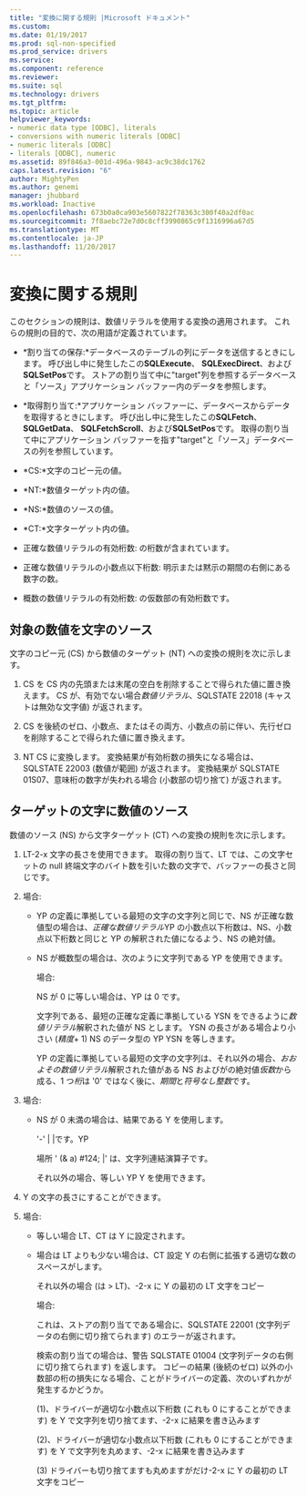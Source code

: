 ```yaml
---
title: "変換に関する規則 |Microsoft ドキュメント"
ms.custom: 
ms.date: 01/19/2017
ms.prod: sql-non-specified
ms.prod_service: drivers
ms.service: 
ms.component: reference
ms.reviewer: 
ms.suite: sql
ms.technology: drivers
ms.tgt_pltfrm: 
ms.topic: article
helpviewer_keywords:
- numeric data type [ODBC], literals
- conversions with numeric literals [ODBC]
- numeric literals [ODBC]
- literals [ODBC], numeric
ms.assetid: 89f846a3-001d-496a-9843-ac9c38dc1762
caps.latest.revision: "6"
author: MightyPen
ms.author: genemi
manager: jhubbard
ms.workload: Inactive
ms.openlocfilehash: 673b0a0ca903e5607822f78363c300f40a2df0ac
ms.sourcegitcommit: 7f8aebc72e7d0c8cff3990865c9f1316996a67d5
ms.translationtype: MT
ms.contentlocale: ja-JP
ms.lasthandoff: 11/20/2017
---
```

# <a name="rules-for-conversions"></a>変換に関する規則
このセクションの規則は、数値リテラルを使用する変換の適用されます。 これらの規則の目的で、次の用語が定義されています。  
  
-   *割り当ての保存:*データベースのテーブルの列にデータを送信するときにします。 呼び出し中に発生したこの**SQLExecute**、 **SQLExecDirect**、および**SQLSetPos**です。 ストアの割り当て中に"target"列を参照するデータベースと「ソース」アプリケーション バッファー内のデータを参照します。  
  
-   *取得割り当て:*アプリケーション バッファーに、データベースからデータを取得するときにします。 呼び出し中に発生したこの**SQLFetch**、 **SQLGetData**、 **SQLFetchScroll**、および**SQLSetPos**です。 取得の割り当て中にアプリケーション バッファーを指す"target"と「ソース」データベースの列を参照しています。  
  
-   *CS:*文字のコピー元の値。  
  
-   *NT:*数値ターゲット内の値。  
  
-   *NS:*数値のソースの値。  
  
-   *CT:*文字ターゲット内の値。  
  
-   正確な数値リテラルの有効桁数: の桁数が含まれています。  
  
-   正確な数値リテラルの小数点以下桁数: 明示または黙示の期間の右側にある数字の数。  
  
-   概数の数値リテラルの有効桁数: の仮数部の有効桁数です。  
  
## <a name="character-source-to-numeric-target"></a>対象の数値を文字のソース  
 文字のコピー元 (CS) から数値のターゲット (NT) への変換の規則を次に示します。  
  
1.  CS を CS 内の先頭または末尾の空白を削除することで得られた値に置き換えます。 CS が、有効でない場合*数値リテラル*、SQLSTATE 22018 (キャストは無効な文字値) が返されます。  
  
2.  CS を後続のゼロ、小数点、またはその両方、小数点の前に伴い、先行ゼロを削除することで得られた値に置き換えます。  
  
3.  NT CS に変換します。 変換結果が有効桁数の損失になる場合は、SQLSTATE 22003 (数値が範囲) が返されます。 変換結果が SQLSTATE 01S07、意味桁の数字が失われる場合 (小数部の切り捨て) が返されます。  
  
## <a name="numeric-source-to-character-target"></a>ターゲットの文字に数値のソース  
 数値のソース (NS) から文字ターゲット (CT) への変換の規則を次に示します。  
  
1.  LT-2-x 文字の長さを使用できます。 取得の割り当て、LT では、この文字セットの null 終端文字のバイト数を引いた数の文字で、バッファーの長さと同じです。  
  
2.  場合:  
  
    -   YP の定義に準拠している最短の文字の文字列と同じで、NS が正確な数値型の場合は、*正確な数値リテラル*YP の小数点以下桁数は、NS、小数点以下桁数と同じと YP の解釈された値になるよう、NS の絶対値。  
  
    -   NS が概数型の場合は、次のように文字列である YP を使用できます。  
  
         場合:  
  
         NS が 0 に等しい場合は、YP は 0 です。  
  
         文字列である、最短の正確な定義に準拠している YSN をできるように*数値リテラル*解釈された値が NS とします。 YSN の長さがある場合より小さい (*精度*+ 1) NS のデータ型の YP YSN を等しきます。  
  
         YP の定義に準拠している最短の文字の文字列は、それ以外の場合、*おおよその数値リテラル*解釈された値がある NS およびがの絶対値*仮数*から成る、1 つ*桁*は '0' ではなく後に、*期間*と*符号なし整数*です。  
  
3.  場合:  
  
    -   NS が 0 未満の場合は、結果である Y を使用します。  
  
         '-' &#124; &#124;です。YP  
  
         場所 ' (& a) #124; &#124;' は、文字列連結演算子です。  
  
         それ以外の場合、等しい YP Y を使用できます。  
  
4.  Y の文字の長さにすることができます。  
  
5.  場合:  
  
    -   等しい場合 LT、CT は Y に設定されます。  
  
    -   場合は LT よりも少ない場合は、CT 設定 Y の右側に拡張する適切な数のスペースがします。  
  
         それ以外の場合 (は > LT)、-2-x に Y の最初の LT 文字をコピー  
  
         場合:  
  
         これは、ストアの割り当てである場合に、SQLSTATE 22001 (文字列データの右側に切り捨てられます) のエラーが返されます。  
  
         検索の割り当ての場合は、警告 SQLSTATE 01004 (文字列データの右側に切り捨てられます) を返します。 コピーの結果 (後続のゼロ) 以外の小数部の桁の損失になる場合、ことがドライバーの定義、次のいずれかが発生するかどうか。  
  
         (1)、ドライバーが適切な小数点以下桁数 (これも 0 にすることができます) を Y で文字列を切り捨てます、-2-x に結果を書き込みます  
  
         (2)、ドライバーが適切な小数点以下桁数 (これも 0 にすることができます) を Y で文字列を丸めます、-2-x に結果を書き込みます  
  
         (3) ドライバーも切り捨てますも丸めますがだけ-2-x に Y の最初の LT 文字をコピー

